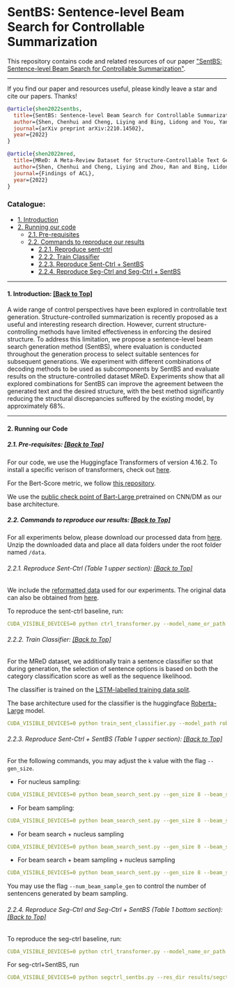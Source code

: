 # SentBS: Sentence-level Beam Search for Controllable Summarization
<!-- **Authors**: Chenhui Shen, Liying Cheng, Lidong Bing, Yang You and Luo Si -->

This repository contains code and related resources of our paper ["SentBS: Sentence-level Beam Search for Controllable Summarization"](https://arxiv.org/abs/2210.14502).

<!-- :star2: Check out this awesome [[demo]](https://huggingface.co/spaces/joaogante/contrastive_search_generation) generously supported by Huggingface ([@huggingface](https://github.com/huggingface) :hugs:) which compares contrastive search with other popular decoding methods. Many thanks to Huggingface :hugs:!  -->


****
If you find our paper and resources useful, please kindly leave a star and cite our papers. Thanks!

```bibtex
@article{shen2022sentbs,
  title={SentBS: Sentence-level Beam Search for Controllable Summarization},
  author={Shen, Chenhui and Cheng, Liying and Bing, Lidong and You, Yang and Si, Luo},
  journal={arXiv preprint arXiv:2210.14502},
  year={2022}
}

@article{shen2022mred,
  title={MReD: A Meta-Review Dataset for Structure-Controllable Text Generation},
  author={Shen, Chenhui and Cheng, Liying and Zhou, Ran and Bing, Lidong and You, Yang and Si, Luo},
  journal={Findings of ACL},
  year={2022}
}
```

<!-- ****

### News:
* [2022/10/26] The paper "Contrastive Search Is What You Need For Neural Text Generation" is publicly released!

**** -->

<span id='all_catelogue'/>

### Catalogue:
* <a href='#introduction'>1. Introduction</a>
* <a href='#reproduce_examples'>2. Running our code</a>
    * <a href='#pre-requisites'>2.1. Pre-requisites</a>
    * <a href='#reproduce'>2.2. Commands to reproduce our results</a>
        * <a href='#sent-ctrl'>2.2.1. Reproduce sent-ctrl</a>
        * <a href='#classifier'>2.2.2. Train Classifier</a>
        * <a href='#sent-ctrl_sentbs'>2.2.3. Reproduce Sent-Ctrl + SentBS</a>
        * <a href='#seg-ctrl'>2.2.4. Reproduce Seg-Ctrl and Seg-Ctrl + SentBS </a>
    
****

<span id='introduction'/>

#### 1. Introduction: <a href='#all_catelogue'>[Back to Top]</a>

A wide range of control perspectives have been explored in controllable text generation. Structure-controlled summarization is recently proposed as a useful and interesting research direction. However, current structure-controlling methods have limited effectiveness in enforcing the desired structure. To address this limitation, we propose a sentence-level beam search generation method (SentBS), where evaluation is conducted throughout the generation process to select suitable sentences for subsequent generations. We experiment with different combinations of decoding methods to be used as subcomponents by SentBS and evaluate results on the structure-controlled dataset MReD. Experiments show that all explored combinations for SentBS can improve the agreement between the generated text and the desired structure, with the best method significantly reducing the structural discrepancies suffered by the existing model, by approximately 68%.

****


<span id='reproduce_examples'/>


#### 2. Running our Code


<span id='pre-requisites'/>

##### 2.1. Pre-requisites: <a href='#all_catelogue'>[Back to Top]</a>

For our code, we use the Huggingface Transformers of version 4.16.2. 
To install a specific verison of transformers, check out <a href="https://github.com/huggingface/transformers/blob/main/examples/README.md">here</a>.

For the Bert-Score metric, we follow <a href="https://github.com/Tiiiger/bert_score"> this repository</a>.

We use the <a href="https://huggingface.co/facebook/bart-large-cnn?text=The+tower+is+324+metres+%281%2C063+ft%29+tall%2C+about+the+same+height+as+an+81-storey+building%2C+and+the+tallest+structure+in+Paris.+Its+base+is+square%2C+measuring+125+metres+%28410+ft%29+on+each+side.+During+its+construction%2C+the+Eiffel+Tower+surpassed+the+Washington+Monument+to+become+the+tallest+man-made+structure+in+the+world%2C+a+title+it+held+for+41+years+until+the+Chrysler+Building+in+New+York+City+was+finished+in+1930.+It+was+the+first+structure+to+reach+a+height+of+300+metres.+Due+to+the+addition+of+a+broadcasting+aerial+at+the+top+of+the+tower+in+1957%2C+it+is+now+taller+than+the+Chrysler+Building+by+5.2+metres+%2817+ft%29.+Excluding+transmitters%2C+the+Eiffel+Tower+is+the+second+tallest+free-standing+structure+in+France+after+the+Millau+Viaduct."> public check point of Bart-Large </a> pretrained on CNN/DM as our base architecture.

##### 2.2. Commands to reproduce our results: <a href='#all_catelogue'>[Back to Top]</a>

For all experiments below, please download our processed data from <a href="https://drive.google.com/file/d/1VpUinizFet_psuyqL7Y1miGe2y5Vg9z2/view?usp=sharing">here</a>.
Unzip the downloaded data and place all data folders under the root folder named ```/data```.

<span id='sent-ctrl'/>

###### 2.2.1. Reproduce Sent-Ctrl (Table 1 upper section): <a href='#all_catelogue'>[Back to Top]</a>

We include the <a href="https://drive.google.com/file/d/1VpUinizFet_psuyqL7Y1miGe2y5Vg9z2/view?usp=sharing">reformatted data</a> used for our experiments. The original data can also be obtained from <a href="https://github.com/Shen-Chenhui/MReD/tree/master/summarization/abstractive/filtered_controlled_data">here</a>. 

To reproduce the sent-ctrl baseline, run:

```yaml
CUDA_VISIBLE_DEVICES=0 python ctrl_transformer.py --model_name_or_path facebook/bart-large-cnn --do_train --do_eval --do_predict --train_file data/control_clean/train_rate_concat_control.csv --validation_file data/control_clean/val_rate_concat_control.csv --test_file data/control_clean/test_rate_concat_control.csv --output_dir ./results/sentctrl_reproduced  --seed 0 --save_total_limit 3 --gen_target_max 800 --gen_type beam_search --predict_with_generate --eval_steps 500 --max_source_length 2048
```

<span id='classifier'/>

###### 2.2.2. Train Classifier: <a href='#all_catelogue'>[Back to Top]</a>
For the MReD dataset, we additionally train a sentence classifier so that during generation, the selection of sentence options is based on both the category classification score as well as the sequence likelihood.

The classifier is trained on the <a href="https://drive.google.com/file/d/1VpUinizFet_psuyqL7Y1miGe2y5Vg9z2/view?usp=sharing">LSTM-labelled training data split</a>.

The base architecture used for the classifier is the huggingface <a href="https://huggingface.co/roberta-large">Roberta-Large</a> model.
```yaml
CUDA_VISIBLE_DEVICES=0 python train_sent_classifier.py --model_path roberta-large
```

<span id='sent-ctrl_sentbs'/>

###### 2.2.3. Reproduce Sent-Ctrl + SentBS (Table 1 upper section): <a href='#all_catelogue'>[Back to Top]</a>

For the following commands, you may adjust the ```k``` value with the flag ```--gen_size```.
* For nucleus sampling:
```yaml
CUDA_VISIBLE_DEVICES=0 python beam_search_sent.py --gen_size 8 --beam_size 4 --top_p 0.9 --res_dir results/sampling --generation_model_path results/sentctrl_reproduced --test_file data/original_clean/test_rate_concat_sent-ctrl.csv --gen_mode sample --write --eval_rouge --load_classifier --classification_model_path <path_to_classification_model>
```

 <!-- --generation_model_path ../ctrl-transformer/results/original_clean_extra_tokens/
 --classification_model_path /mnt/workspace/project/ecpe_transformer/mred_sentence_classification/roberta-large/ -->

* For beam sampling:
```yaml
CUDA_VISIBLE_DEVICES=0 python beam_search_sent.py --gen_size 8 --beam_size 4 --top_p 0.9 --res_dir results/beam_sampling --generation_model_path results/sentctrl_reproduced --test_file data/original_clean/test_rate_concat_sent-ctrl.csv --gen_mode beam_sample --write --eval_rouge --load_classifier --classification_model_path <path_to_classification_model>
```

* For beam search + nucleus sampling
```yaml
CUDA_VISIBLE_DEVICES=0 python beam_search_sent.py --gen_size 8 --beam_size 4 --top_p 0.9 --res_dir results/mixed_bs_ns --generation_model_path results/sentctrl_reproduced --test_file data/original_clean/test_rate_concat_sent-ctrl.csv --gen_mode beam_search_sent --write --eval_rouge --load_classifier --classification_model_path <path_to_classification_model>
```


* For beam search + beam sampling + nucleus sampling

```yaml
CUDA_VISIBLE_DEVICES=0 python beam_search_sent.py --gen_size 8 --beam_size 4 --top_p 0.9 --res_dir results/mixed_all --generation_model_path results/sentctrl_reproduced --test_file data/original_clean/test_rate_concat_sent-ctrl.csv --gen_mode beam_search_sent  --beam_sample --write --eval_rouge --load_classifier --num_beam_sample_gen 4 --classification_model_path <path_to_classification_model>
```
You may use the flag ```--num_beam_sample_gen``` to control the number of sentencens generated by beam sampling. 


<span id='seg-ctrl'/>

###### 2.2.4. Reproduce Seg-Ctrl and Seg-Ctrl + SentBS (Table 1 bottom section): <a href='#all_catelogue'>[Back to Top]</a>

To reproduce the seg-ctrl baseline, run:

```yaml
CUDA_VISIBLE_DEVICES=0 python ctrl_transformer.py --model_name_or_path facebook/bart-large-cnn --do_train --do_eval --do_predict --train_file data/original_seg_clean/train.csv --validation_file data/original_seg_clean/val.csv --test_file data/original_seg_clean/test.csv --output_dir results/segctrl_reproduced  --seed 0 --save_total_limit 3 --gen_target_max 800 --gen_type beam_search --predict_with_generate --eval_steps 500 --max_source_length 2048
```

For seg-ctrl+SentBS, run

```yaml
CUDA_VISIBLE_DEVICES=0 python segctrl_sentbs.py --res_dir results/segctrl_sentbs --generation_model_path results/segctrl_reproduced --test_file data/original_seg_clean/test.csv --gen_mode beam_search_sent --load_classifier --classification_model_path ../ecpe_transformer/mred_sentence_classification/roberta-large/ --gen_size 8 --beam_size 4 --beam_sample --eval_rouge --run_num 0 --write
```
